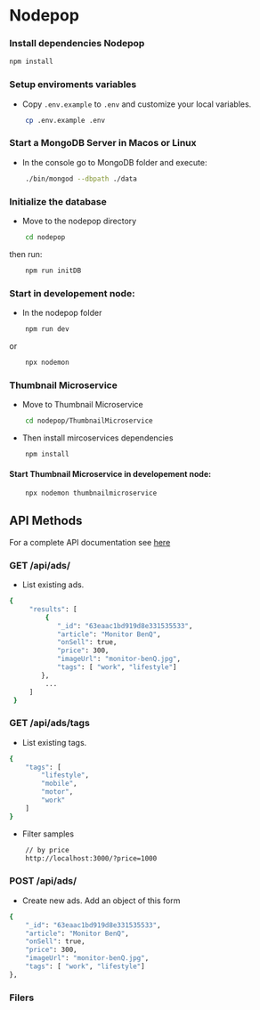 # Nodepop

### Install dependencies Nodepop

```sh
npm install

```

### Setup enviroments variables

- Copy `.env.example` to `.env` and customize your local variables.

```sh
    cp .env.example .env
```

### Start a MongoDB Server in Macos or Linux

- In the console go to MongoDB folder and execute:

```sh
    ./bin/mongod --dbpath ./data
```

### Initialize the database

- Move to the nodepop directory

```sh
    cd nodepop
```

then run:

```sh
    npm run initDB
```

### Start in developement node:

- In the nodepop folder

```sh
    npm run dev
```

or

```sh
    npx nodemon
```

### Thumbnail Microservice

- Move to Thumbnail Microservice

```sh
    cd nodepop/ThumbnailMicroservice
```

- Then install mircoservices dependencies

```sh
    npm install
```

#### Start Thumbnail Microservice in developement node:

```sh
    npx nodemon thumbnailmicroservice
```

## API Methods

For a complete API documentation see [here](https://app.swaggerhub.com/apis-docs/neylarojas.developer/REST/1.0.0#/developers/searchAds)

### GET /api/ads/

- List existing ads.

```sh
{
     "results": [
         {
            "_id": "63eaac1bd919d8e331535533",
            "article": "Monitor BenQ",
            "onSell": true,
            "price": 300,
            "imageUrl": "monitor-benQ.jpg",
            "tags": [ "work", "lifestyle"]
        },
         ...
     ]
 }
```

### GET /api/ads/tags

- List existing tags.

```sh
{
    "tags": [
        "lifestyle",
        "mobile",
        "motor",
        "work"
    ]
}
```

- Filter samples

```sh
    // by price
    http://localhost:3000/?price=1000
```

### POST /api/ads/

- Create new ads. Add an object of this form

```sh
{
    "_id": "63eaac1bd919d8e331535533",
    "article": "Monitor BenQ",
    "onSell": true,
    "price": 300,
    "imageUrl": "monitor-benQ.jpg",
    "tags": [ "work", "lifestyle"]
},
```

### Filers

